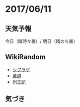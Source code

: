 # 2017/06/11

## 天気予報

今日（晴時々曇）/ 明日（晴のち曇）

## WikiRandom

* [シプラゲ](https://ja.wikipedia.org/wiki/%E3%82%B7%E3%83%97%E3%83%A9%E3%82%B2)
* [黄道](https://ja.wikipedia.org/wiki/%E9%BB%84%E9%81%93)
* [列王記](https://ja.wikipedia.org/wiki/%E5%88%97%E7%8E%8B%E8%A8%98)

## 気づき

